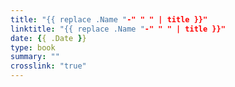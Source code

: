 ```yaml
---
title: "{{ replace .Name "-" " " | title }}"
linktitle: "{{ replace .Name "-" " " | title }}"
date: {{ .Date }}
type: book
summary: ""
crosslink: "true"
---
```

